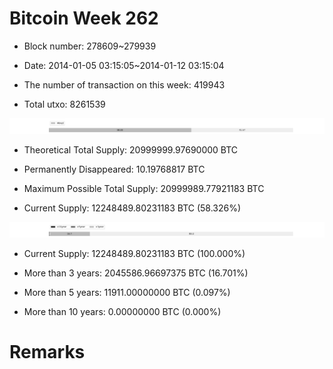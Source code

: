 # Bitcoin Week 262

- Block number: 278609~279939

- Date: 2014-01-05 03:15:05~2014-01-12 03:15:04

- The number of transaction on this week: 419943

- Total utxo: 8261539

![](../images/mined_week262.png)

- Theoretical Total Supply: 20999999.97690000 BTC

- Permanently Disappeared: 10.19768817 BTC

- Maximum Possible Total Supply: 20999989.77921183 BTC

- Current Supply: 12248489.80231183 BTC (58.326%)

![](../images/year_week262.png)


- Current Supply: 12248489.80231183 BTC (100.000%)

- More than 3 years: 2045586.96697375 BTC (16.701%)

- More than 5 years: 11911.00000000 BTC (0.097%)

- More than 10 years: 0.00000000 BTC (0.000%)

# Remarks


